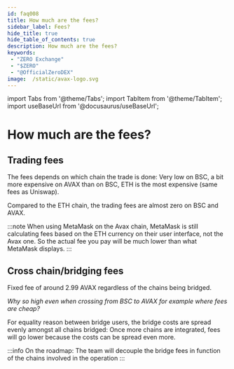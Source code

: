 ```yaml
---
id: faq008
title: How much are the fees?
sidebar_label: Fees?
hide_title: true
hide_table_of_contents: true
description: How much are the fees?
keywords:
 - "ZERO Exchange"
 - "$ZERO"
 - "@OfficialZeroDEX"
image:  /static/avax-logo.svg
---
```


import Tabs from '@theme/Tabs';
import TabItem from '@theme/TabItem';
import useBaseUrl from '@docusaurus/useBaseUrl';

# How much are the fees?

## Trading fees

The fees depends on which chain the trade is done: Very low on BSC, a bit more expensive on AVAX than on BSC, ETH is the most expensive (same fees as Uniswap).

Compared to the ETH chain, the trading fees are almost zero on BSC and AVAX.

:::note
When using MetaMask on the Avax chain, MetaMask is still calculating fees based on the ETH currency on their user interface, not the Avax one.  So the actual fee you pay will be much lower than what MetaMask displays.
:::

## Cross chain/bridging fees

Fixed fee of around 2.99 AVAX regardless of the chains being bridged.

_Why so high even when crossing from BSC to AVAX for example where fees are cheap?_

For equality reason between bridge users, the bridge costs are spread evenly amongst all chains bridged: Once more chains are integrated, fees will go lower because the costs can be spread even more.

:::info
On the roadmap: The team will decouple the bridge fees in function of the chains involved in the operation
:::